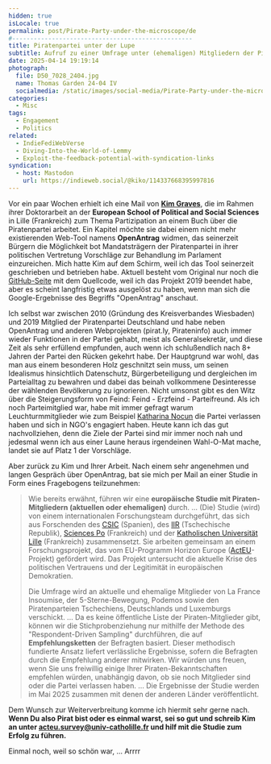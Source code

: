 ```yaml
---
hidden: true
isLocale: true
permalink: post/Pirate-Party-under-the-microscope/de
#--------------------------------------------------
title: Piratenpartei unter der Lupe
subtitle: Aufruf zu einer Umfrage unter (ehemaligen) Mitgliedern der Piratenpartei Deutschland
date: 2025-04-14 19:19:14
photograph:
  file: D50_7028_2404.jpg
  name: Thomas Garden 24-04 IV
  socialmedia: /static/images/social-media/Pirate-Party-under-the-microscope.jpg
categories:
  - Misc
tags:
  - Engagement
  - Politics
related:
  - IndieFediWebVerse
  - Diving-Into-the-World-of-Lemmy
  - Exploit-the-feedback-potential-with-syndication-links
syndication:
  - host: Mastodon
    url: https://indieweb.social/@kiko/114337668395997816
---
```


Vor ein paar Wochen erhielt ich eine Mail von **[Kim Graves](https://mastodon.online/@Kimger)**, die im Rahmen ihrer Doktorarbeit an der **European School of Political and Social Sciences** in Lille (Frankreich) zum Thema Partizipation an einem Buch über die Piratenpartei arbeitet. Ein Kapitel möchte sie dabei einem nicht mehr existierenden Web-Tool namens **OpenAntrag** widmen, das seinerzeit Bürgern die Möglichkeit bot Mandatsträgern der Piratenpartei in ihrer politischen Vertretung Vorschläge zur Behandlung im Parlament einzureichen. Mich hatte Kim auf dem Schirm, weil ich das Tool seinerzeit geschrieben und betrieben habe. Aktuell besteht vom Original nur noch die [GitHub-Seite](https://github.com/kristofzerbe/OpenAntrag) mit dem Quellcode, weil ich das Projekt 2019 beendet habe, aber es scheint langfristig etwas ausgelöst zu haben, wenn man sich die Google-Ergebnisse des Begriffs "OpenAntrag" anschaut.

<!-- more -->

Ich selbst war zwischen 2010 (Gründung des Kreisverbandes Wiesbaden) und 2019 Mitglied der Piratenpartei Deutschland und habe neben OpenAntrag und anderen Webprojekten (pirat.ly, Pirateninfo) auch immer wieder Funktionen in der Partei gehabt, meist als Generalsekretär, und diese Zeit als sehr erfüllend empfunden, auch wenn ich schlußendlich nach 8+ Jahren der Partei den Rücken gekehrt habe. Der Hauptgrund war wohl, das man aus einem besonderen Holz geschnitzt sein muss, um seinen Idealismus hinsichtlich Datenschutz, Bürgerbeteiligung und dergleichen im Parteialltag zu bewahren und dabei das beinah vollkommene Desinteresse der wählenden Bevölkerung zu ignorieren. Nicht umsonst gibt es den Witz über die Steigerungsform von Feind: Feind - Erzfeind - Parteifreund. Als ich noch Parteimitglied war, habe mit immer gefragt warum Leuchturmmitglieder wie zum Beispiel [Katharina Nocun](https://de.wikipedia.org/wiki/Katharina_Nocun) die Partei verlassen haben und sich in NGO's engagiert haben. Heute kann ich das gut nachvollziehen, denn die Ziele der Partei sind mir immer noch nah und jedesmal wenn ich aus einer Laune heraus irgendeinen Wahl-O-Mat mache, landet sie auf Platz 1 der Vorschläge.

Aber zurück zu Kim und Ihrer Arbeit. Nach einem sehr angenehmen und langen Gespräch über OpenAntrag, bat sie mich per Mail an einer Studie in Form eines Fragebogens teilzunehmen:

> Wie bereits erwähnt, führen wir eine **europäische Studie mit Piraten-Mitgliedern (aktuellen oder ehemaligen)** durch.
> ...
> (Die) Studie (wird) von einem internationalen Forschungsteam durchgeführt, das sich aus Forschenden des [CSIC](https://ipp.csic.es/en) (Spanien), des [IIR](https://www.iir.cz/en/) (Tschechische Republik), [Sciences Po](https://www.sciencespo.fr/centre-etudes-europeennes/en/) (Frankreich) und der [Katholischen Universität Lille](https://espol.school/) (Frankreich) zusammensetzt. Sie arbeiten gemeinsam an einem Forschungsprojekt, das vom EU-Programm Horizon Europe ([ActEU](https://acteu.org/)-Projekt) gefördert wird. Das Projekt untersucht die aktuelle Krise des politischen Vertrauens und der Legitimität in europäischen Demokratien.
>
> Die Umfrage wird an aktuelle und ehemalige Mitglieder von La France Insoumise, der 5-Sterne-Bewegung, Podemos sowie den Piratenparteien Tschechiens, Deutschlands und Luxemburgs verschickt.
> ...
> Da es keine öffentliche Liste der Piraten-Mitglieder gibt, können wir die Stichprobenziehung nur mithilfe der Methode des "Respondent-Driven Sampling" durchführen, die auf **Empfehlungsketten** der Befragten basiert. Dieser methodisch fundierte Ansatz liefert verlässliche Ergebnisse, sofern die Befragten durch die Empfehlung anderer mitwirken. Wir würden uns freuen, wenn Sie uns freiwillig einige Ihrer Piraten-Bekanntschaften empfehlen würden, unabhängig davon, ob sie noch Mitglieder sind oder die Partei verlassen haben.
> ...
> Die Ergebnisse der Studie werden im Mai 2025 zusammen mit denen der anderen Länder veröffentlicht.

Dem Wunsch zur Weiterverbreitung komme ich hiermit sehr gerne nach. **Wenn Du also Pirat bist oder es einmal warst, sei so gut und schreib Kim an unter [acteu.survey@univ-catholille.fr](mailto:acteu.survey@univ-catholille.fr) und hilf mit die Studie zum Erfolg zu führen.**

Einmal noch, weil so schön war, ... Arrrr
